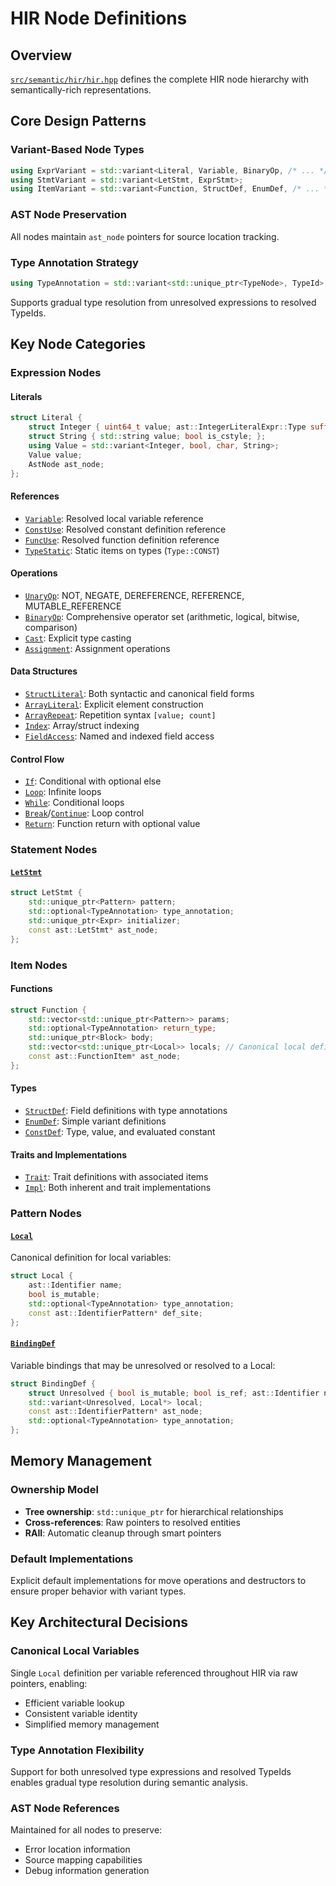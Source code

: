 # HIR Node Definitions

## Overview

[`src/semantic/hir/hir.hpp`](../../src/semantic/hir/hir.hpp) defines the complete HIR node hierarchy with semantically-rich representations.

## Core Design Patterns

### Variant-Based Node Types
```cpp
using ExprVariant = std::variant<Literal, Variable, BinaryOp, /* ... */>;
using StmtVariant = std::variant<LetStmt, ExprStmt>;
using ItemVariant = std::variant<Function, StructDef, EnumDef, /* ... */>;
```

### AST Node Preservation
All nodes maintain `ast_node` pointers for source location tracking.

### Type Annotation Strategy
```cpp
using TypeAnnotation = std::variant<std::unique_ptr<TypeNode>, TypeId>;
```
Supports gradual type resolution from unresolved expressions to resolved TypeIds.

## Key Node Categories

### Expression Nodes

#### Literals
```cpp
struct Literal {
    struct Integer { uint64_t value; ast::IntegerLiteralExpr::Type suffix_type; bool is_negative; };
    struct String { std::string value; bool is_cstyle; };
    using Value = std::variant<Integer, bool, char, String>;
    Value value;
    AstNode ast_node;
};
```

#### References
- [`Variable`](src/semantic/hir/hir.hpp:164): Resolved local variable reference
- [`ConstUse`](src/semantic/hir/hir.hpp:170): Resolved constant definition reference
- [`FuncUse`](src/semantic/hir/hir.hpp:176): Resolved function definition reference
- [`TypeStatic`](src/semantic/hir/hir.hpp:183): Static items on types (`Type::CONST`)

#### Operations
- [`UnaryOp`](src/semantic/hir/hir.hpp:252): NOT, NEGATE, DEREFERENCE, REFERENCE, MUTABLE_REFERENCE
- [`BinaryOp`](src/semantic/hir/hir.hpp:259): Comprehensive operator set (arithmetic, logical, bitwise, comparison)
- [`Cast`](src/semantic/hir/hir.hpp:268): Explicit type casting
- [`Assignment`](src/semantic/hir/hir.hpp:246): Assignment operations

#### Data Structures
- [`StructLiteral`](src/semantic/hir/hir.hpp:199): Both syntactic and canonical field forms
- [`ArrayLiteral`](src/semantic/hir/hir.hpp:229): Explicit element construction
- [`ArrayRepeat`](src/semantic/hir/hir.hpp:234): Repetition syntax `[value; count]`
- [`Index`](src/semantic/hir/hir.hpp:240): Array/struct indexing
- [`FieldAccess`](src/semantic/hir/hir.hpp:193): Named and indexed field access

#### Control Flow
- [`If`](src/semantic/hir/hir.hpp:287): Conditional with optional else
- [`Loop`](src/semantic/hir/hir.hpp:294): Infinite loops
- [`While`](src/semantic/hir/hir.hpp:299): Conditional loops
- [`Break`](src/semantic/hir/hir.hpp:305)/[`Continue`](src/semantic/hir/hir.hpp:310): Loop control
- [`Return`](src/semantic/hir/hir.hpp:314): Function return with optional value

### Statement Nodes

#### [`LetStmt`](src/semantic/hir/hir.hpp:356)
```cpp
struct LetStmt {
    std::unique_ptr<Pattern> pattern;
    std::optional<TypeAnnotation> type_annotation;
    std::unique_ptr<Expr> initializer;
    const ast::LetStmt* ast_node;
};
```

### Item Nodes

#### Functions
```cpp
struct Function {
    std::vector<std::unique_ptr<Pattern>> params;
    std::optional<TypeAnnotation> return_type;
    std::unique_ptr<Block> body;
    std::vector<std::unique_ptr<Local>> locals; // Canonical local definitions
    const ast::FunctionItem* ast_node;
};
```

#### Types
- [`StructDef`](src/semantic/hir/hir.hpp:405): Field definitions with type annotations
- [`EnumDef`](src/semantic/hir/hir.hpp:411): Simple variant definitions
- [`ConstDef`](src/semantic/hir/hir.hpp:416): Type, value, and evaluated constant

#### Traits and Implementations
- [`Trait`](src/semantic/hir/hir.hpp:423): Trait definitions with associated items
- [`Impl`](src/semantic/hir/hir.hpp:434): Both inherent and trait implementations

### Pattern Nodes

#### [`Local`](src/semantic/hir/hir.hpp:97)
Canonical definition for local variables:
```cpp
struct Local {
    ast::Identifier name;
    bool is_mutable;
    std::optional<TypeAnnotation> type_annotation;
    const ast::IdentifierPattern* def_site;
};
```

#### [`BindingDef`](src/semantic/hir/hir.hpp:105)
Variable bindings that may be unresolved or resolved to a Local:
```cpp
struct BindingDef {
    struct Unresolved { bool is_mutable; bool is_ref; ast::Identifier name; };
    std::variant<Unresolved, Local*> local;
    const ast::IdentifierPattern* ast_node;
    std::optional<TypeAnnotation> type_annotation;
};
```

## Memory Management

### Ownership Model
- **Tree ownership**: `std::unique_ptr` for hierarchical relationships
- **Cross-references**: Raw pointers to resolved entities
- **RAII**: Automatic cleanup through smart pointers

### Default Implementations
Explicit default implementations for move operations and destructors to ensure proper behavior with variant types.

## Key Architectural Decisions

### Canonical Local Variables
Single `Local` definition per variable referenced throughout HIR via raw pointers, enabling:
- Efficient variable lookup
- Consistent variable identity
- Simplified memory management

### Type Annotation Flexibility
Support for both unresolved type expressions and resolved TypeIds enables gradual type resolution during semantic analysis.

### AST Node References
Maintained for all nodes to preserve:
- Error location information
- Source mapping capabilities
- Debug information generation
